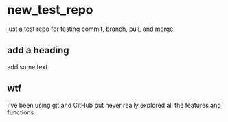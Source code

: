 # new_test_repo
just a test repo for testing commit, branch, pull, and merge

## add a heading

add some text

## wtf

I've been using git and GitHub but never really explored all the features and functions
